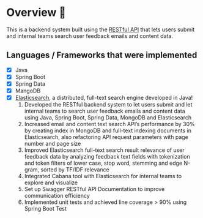 # Overview :smiling_face_with_three_hearts:

This is a backend system built using the [RESTful API](https://www.redhat.com/en/topics/api/what-is-a-rest-api) that lets users submit and internal teams search user feedback emails and content data.
## Languages / Frameworks that were implemented
- [x] Java
- [x] Spring Boot
- [x] Spring Data
- [x] MangoDB
- [x] [Elasticsearch](https://www.elastic.co/guide/en/elasticsearch/reference/current/elasticsearch-intro.html), a distributed, full-text search engine developed in Java!
    1. Developed the RESTful backend system to let users submit and let internal teams to search user feedback emails and content data using Java, Spring Boot, Spring Data, MongoDB and Elasticsearch
    2. Increased email and content text search API’s performance by 30% by creating index in MongoDB and full-text indexing documents in Elasticsearch, also refactoring API request parameters with page number and page size
    3. Improved Elasticsearch full-text search result relevance of user feedback data by analyzing feedback text fields with tokenization and token filters of lower case, stop word, stemming and edge N-gram, sorted by TF/IDF relevance
    4. Integrated Cabana tool with Elasticsearch for internal teams to explore and visualize
    5. Set up Swagger RESTful API Documentation to improve communication efficiency
    6. Implemented unit tests and achieved line coverage > 90% using Spring Boot Test

